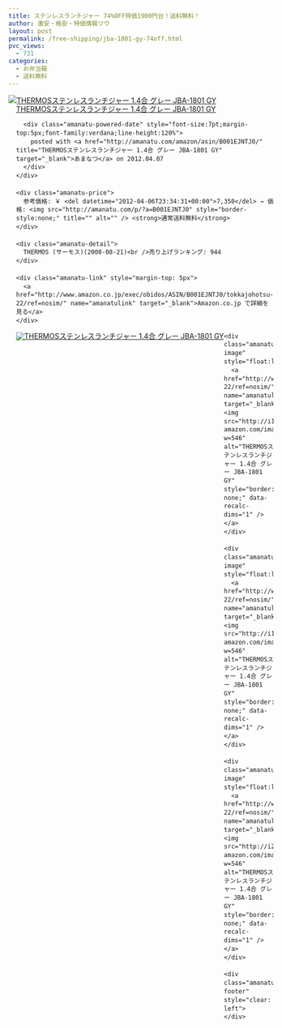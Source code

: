 ```yaml
---
title: ステンレスランチジャー 74%OFF特価1900円台！送料無料！
author: 激安・格安・特価情報ツウ
layout: post
permalink: /free-shipping/jba-1801-gy-74off.html
pvc_views:
  - 731
categories:
  - お弁当箱
  - 送料無料
---
```

<div class="amanatu-box" style="margin-bottom:0px;">
  <div class="amanatu-image" style="float:left;">
    <a href="http://www.amazon.co.jp/exec/obidos/ASIN/B001EJNTJ0/tokkajohotsu-22/ref=nosim/" name="amanatulink" target="_blank"><img src="http://i2.wp.com/ecx.images-amazon.com/images/I/41yxzsf-OkL._SL160_.jpg?w=546" alt="THERMOSステンレスランチジャー 1.4合 グレー JBA-1801 GY" style="border: none;" data-recalc-dims="1" /></a>
  </div>
  
  <div class="amanatu-info" style="float:left;margin-left:15px;line-height:120%">
    <div class="amanatu-name" style="margin-bottom:10px;line-height:120%">
      <a href="http://www.amazon.co.jp/exec/obidos/ASIN/B001EJNTJ0/tokkajohotsu-22/ref=nosim/" name="amanatulink" target="_blank">THERMOSステンレスランチジャー 1.4合 グレー JBA-1801 GY</a> 
      
      <div class="amanatu-powered-date" style="font-size:7pt;margin-top:5px;font-family:verdana;line-height:120%">
        posted with <a href="http://amanatu.com/amazon/asin/B001EJNTJ0/" title="THERMOSステンレスランチジャー 1.4合 グレー JBA-1801 GY" target="_blank">あまなつ</a> on 2012.04.07
      </div>
    </div>
    
    <div class="amanatu-price">
      参考価格: ￥ <del datetime="2012-04-06T23:34:31+00:00">7,350</del> → 価格: <img src="http://amanatu.com/p/?a=B001EJNTJ0" style="border-style:none;" title="" alt="" /> <strong>通常送料無料</strong>
    </div>
    
    <div class="amanatu-detail">
      THERMOS (サーモス)(2008-08-21)<br />売り上げランキング: 944
    </div>
    
    <div class="amanatu-link" style="margin-top: 5px">
      <a href="http://www.amazon.co.jp/exec/obidos/ASIN/B001EJNTJ0/tokkajohotsu-22/ref=nosim/" name="amanatulink" target="_blank">Amazon.co.jp で詳細を見る</a>
    </div>
  </div>
  
  <div class="amanatu-footer" style="clear: left">
  </div>
  
  <div class="amanatu-imageset">
    <div class="amanatu-image" style="float:left;">
      <a href="http://www.amazon.co.jp/exec/obidos/ASIN/B001EJNTJ0/tokkajohotsu-22/ref=nosim/" name="amanatulink" target="_blank"><img src="http://i0.wp.com/ecx.images-amazon.com/images/I/41N5Y6OfmdL._AA160_.jpg?w=546" alt="THERMOSステンレスランチジャー 1.4合 グレー JBA-1801 GY" style="border: none;" data-recalc-dims="1" /></a>
    </div>
    
    <div class="amanatu-image" style="float:left;">
      <a href="http://www.amazon.co.jp/exec/obidos/ASIN/B001EJNTJ0/tokkajohotsu-22/ref=nosim/" name="amanatulink" target="_blank"><img src="http://i1.wp.com/ecx.images-amazon.com/images/I/41FA6Z9Bw%2BL._AA160_.jpg?w=546" alt="THERMOSステンレスランチジャー 1.4合 グレー JBA-1801 GY" style="border: none;" data-recalc-dims="1" /></a>
    </div>
    
    <div class="amanatu-image" style="float:left;">
      <a href="http://www.amazon.co.jp/exec/obidos/ASIN/B001EJNTJ0/tokkajohotsu-22/ref=nosim/" name="amanatulink" target="_blank"><img src="http://i1.wp.com/ecx.images-amazon.com/images/I/41oW9jev%2BnL._AA160_.jpg?w=546" alt="THERMOSステンレスランチジャー 1.4合 グレー JBA-1801 GY" style="border: none;" data-recalc-dims="1" /></a>
    </div>
    
    <div class="amanatu-image" style="float:left;">
      <a href="http://www.amazon.co.jp/exec/obidos/ASIN/B001EJNTJ0/tokkajohotsu-22/ref=nosim/" name="amanatulink" target="_blank"><img src="http://i2.wp.com/ecx.images-amazon.com/images/I/413Oq9KEWVL._AA160_.jpg?w=546" alt="THERMOSステンレスランチジャー 1.4合 グレー JBA-1801 GY" style="border: none;" data-recalc-dims="1" /></a>
    </div>
    
    <div class="amanatu-footer" style="clear: left">
    </div>
  </div>
</div>